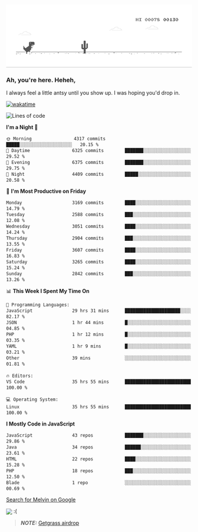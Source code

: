 
<div align="center">
    <img align="center" src="dino.gif">
</div>

### Ah, you're here. Heheh, 
I always feel a little antsy until you show up. I was hoping you'd drop in.

[![wakatime](https://wakatime.com/badge/user/8ad4afa2-1a56-40d1-a949-4663473915b6.svg)](https://wakatime.com/@mrepol742)

<!--START_SECTION:mrepol742-->
![Lines of code](https://img.shields.io/badge/From%20Hello%20World%20I%27ve%20Written-14.8%20million%20lines%20of%20code-blue)

**I'm a Night 🦉** 

```text
🌞 Morning                4317 commits        █████░░░░░░░░░░░░░░░░░░░░   20.15 % 
🌆 Daytime                6325 commits        ███████░░░░░░░░░░░░░░░░░░   29.52 % 
🌃 Evening                6375 commits        ███████░░░░░░░░░░░░░░░░░░   29.75 % 
🌙 Night                  4409 commits        █████░░░░░░░░░░░░░░░░░░░░   20.58 % 
```
📅 **I'm Most Productive on Friday** 

```text
Monday                   3169 commits        ████░░░░░░░░░░░░░░░░░░░░░   14.79 % 
Tuesday                  2588 commits        ███░░░░░░░░░░░░░░░░░░░░░░   12.08 % 
Wednesday                3051 commits        ████░░░░░░░░░░░░░░░░░░░░░   14.24 % 
Thursday                 2904 commits        ███░░░░░░░░░░░░░░░░░░░░░░   13.55 % 
Friday                   3607 commits        ████░░░░░░░░░░░░░░░░░░░░░   16.83 % 
Saturday                 3265 commits        ████░░░░░░░░░░░░░░░░░░░░░   15.24 % 
Sunday                   2842 commits        ███░░░░░░░░░░░░░░░░░░░░░░   13.26 % 
```


📊 **This Week I Spent My Time On** 

```text
💬 Programming Languages: 
JavaScript               29 hrs 31 mins      █████████████████████░░░░   82.17 % 
JSON                     1 hr 44 mins        █░░░░░░░░░░░░░░░░░░░░░░░░   04.85 % 
PHP                      1 hr 12 mins        █░░░░░░░░░░░░░░░░░░░░░░░░   03.35 % 
YAML                     1 hr 9 mins         █░░░░░░░░░░░░░░░░░░░░░░░░   03.21 % 
Other                    39 mins             ░░░░░░░░░░░░░░░░░░░░░░░░░   01.81 % 

🔥 Editors: 
VS Code                  35 hrs 55 mins      █████████████████████████   100.00 % 

💻 Operating System: 
Linux                    35 hrs 55 mins      █████████████████████████   100.00 % 
```

**I Mostly Code in JavaScript** 

```text
JavaScript               43 repos            ███████░░░░░░░░░░░░░░░░░░   29.86 % 
Java                     34 repos            ██████░░░░░░░░░░░░░░░░░░░   23.61 % 
HTML                     22 repos            ████░░░░░░░░░░░░░░░░░░░░░   15.28 % 
PHP                      18 repos            ███░░░░░░░░░░░░░░░░░░░░░░   12.50 % 
Blade                    1 repo              ░░░░░░░░░░░░░░░░░░░░░░░░░   00.69 % 
```




<!--END_SECTION:mrepol742-->

[Search for Melvin on Google](https://www.google.com/search?q=Melvin+Jones+Repol)

 <img align="center" src="https://media.tenor.com/FPraoiMenNkAAAAM/arch-linux.gif">
 :(



> **_NOTE:_** [Getgrass airdrop](https://app.getgrass.io/register/?referralCode=kUHcrABPjKr-_hS) 

